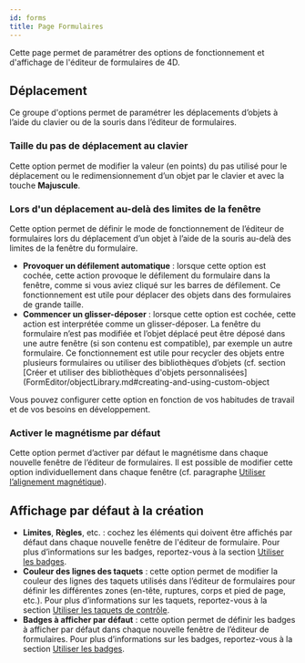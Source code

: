 ```yaml
---
id: forms
title: Page Formulaires
---
```


Cette page permet de paramétrer des options de fonctionnement et d'affichage de l'éditeur de formulaires de 4D.

## Déplacement

Ce groupe d'options permet de paramétrer les déplacements d’objets à l’aide du clavier ou de la souris dans l’éditeur de formulaires.

### Taille du pas de déplacement au clavier

Cette option permet de modifier la valeur (en points) du pas utilisé pour le déplacement ou le redimensionnement d’un objet par le clavier et avec la touche **Majuscule**.

### Lors d'un déplacement au-delà des limites de la fenêtre

Cette option permet de définir le mode de fonctionnement de l’éditeur de formulaires lors du déplacement d’un objet à l’aide de la souris au-delà des limites de la fenêtre du formulaire.

- **Provoquer un défilement automatique** : lorsque cette option est cochée, cette action provoque le défilement du formulaire dans la fenêtre, comme si vous aviez cliqué sur les barres de défilement. Ce fonctionnement est utile pour déplacer des objets dans des formulaires de grande taille.
- **Commencer un glisser-déposer** : lorsque cette option est cochée, cette action est interprétée comme un glisser-déposer. La fenêtre du formulaire n’est pas modifiée et l’objet déplacé peut être déposé dans une autre fenêtre (si son contenu est compatible), par exemple un autre formulaire. Ce fonctionnement est utile pour recycler des objets entre plusieurs formulaires ou utiliser des bibliothèques d’objets (cf. section [Créer et utiliser des bibliothèques d'objets personnalisées](FormEditor/objectLibrary.md#creating-and-using-custom-object

Vous pouvez configurer cette option en fonction de vos habitudes de travail et de vos besoins en développement.

### Activer le magnétisme par défaut

Cette option permet d’activer par défaut le magnétisme dans chaque nouvelle fenêtre de l’éditeur de formulaires. Il est possible de modifier cette option individuellement dans chaque fenêtre (cf. paragraphe [Utiliser l’alignement magnétique](FormEditor/formEditor.md#using-the-magnetic-grid)).

## Affichage par défaut à la création

- **Limites**, **Règles**, etc. : cochez les éléments qui doivent être affichés par défaut dans chaque nouvelle fenêtre de l'éditeur de formulaire. Pour plus d’informations sur les badges, reportez-vous à la section [Utiliser les badges](FormEditor/formEditor.md#using-shields).
- **Couleur des lignes des taquets** : cette option permet de modifier la couleur des lignes des taquets utilisés dans l’éditeur de formulaires pour définir les différentes zones (en-tête, ruptures, corps et pied de page, etc.). Pour plus d’informations sur les taquets, reportez-vous à la section [Utiliser les taquets de contrôle](https://doc.4d.com/4Dv18R6/4D/18-R6/Using-output-control-lines.300-5217678.en.html).
- **Badges à afficher par défaut** : cette option permet de définir les badges à afficher par défaut dans chaque nouvelle fenêtre de l’éditeur de formulaires. Pour plus d’informations sur les badges, reportez-vous à la section [Utiliser les badges](FormEditor/formEditor.md#using-shields).
